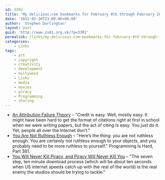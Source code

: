 ```yaml
---
id: 3302
title: 'My delicious.com bookmarks for February 8th through February 20th'
date: '2012-02-20T23:00:06+00:00'
author: 'Stephen Darlington'
layout: post
guid: 'http://www.zx81.org.uk/?p=3302'
permalink: /links/my-delicious-com-bookmarks-for-february-8th-through-february-20th.html
categories:
    - Links
tags:
    - art
    - copyright
    - creativity
    - development
    - hollywood
    - Links
    - media
    - movies
    - piracy
    - Programming
    - sharing
---
```


- [An Attribution Failure Theory](http://duncandavidson.com/blog/2012/02/attribution_failure_theory) – "Credit is easy. Well, mostly easy. It might have been hard to get the format of citations right at first in school when we were writing papers, but the act of citing is easy. You just do it. Yet, people all over the Internet don’t."
- [You Are Not Ruthless Enough](http://playswithfire.com/blog/2012/02/19/you-are-not-ruthless-enough/) – "Here’s the thing: you are not ruthless enough. You are certainly not ruthless enough to your objects, and you probably need to be more ruthless to yourself." Programming Is Hard, Part 381.
- [You Will Never Kill Piracy, and Piracy Will Never Kill You](http://www.forbes.com/sites/insertcoin/2012/02/03/you-will-never-kill-piracy-and-piracy-will-never-kill-you/) – "The seven step, ten minute download process (which will be about ten seconds when US internet speeds catch up with the rest of the world) is the real enemy the studios should be trying to tackle."